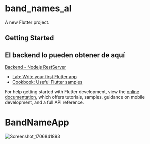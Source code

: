 # band_names_al

A new Flutter project.

## Getting Started

## El backend lo pueden obtener de aquí

[ Backend - Nodejs RestServer]([https://hub.docker.com/repository/docker/klerith/flutter-backend-teslo-shop/general](https://github.com/albinrk10/BandNamesBackend.git))


- [Lab: Write your first Flutter app](https://docs.flutter.dev/get-started/codelab)
- [Cookbook: Useful Flutter samples](https://docs.flutter.dev/cookbook)

For help getting started with Flutter development, view the
[online documentation](https://docs.flutter.dev/), which offers tutorials,
samples, guidance on mobile development, and a full API reference.
# BandNameApp
![Screenshot_1706841893](https://github.com/albinrk10/BandNameApp/assets/79820950/9dae3ed3-43b8-4d3c-afc3-401dfad05e66)
